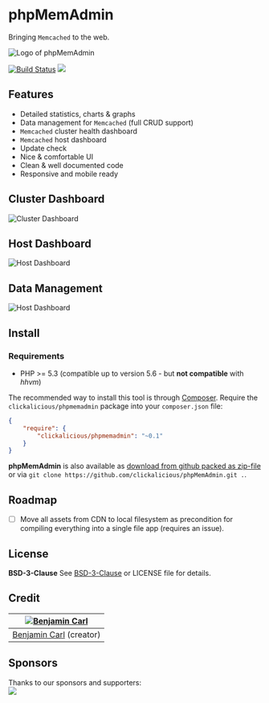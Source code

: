 phpMemAdmin
===========

Bringing `Memcached` to the web.

![Logo of phpMemAdmin](docs/logo.png)

[![Build Status](https://travis-ci.org/clickalicious/phpMemAdmin.svg?branch=master)](https://travis-ci.org/clickalicious/phpMemAdmin)
<a href="https://twitter.com/intent/tweet?hashtags=&original_referer=http%3A%2F%2Fgithub.com%2F&text=%23phpMemAdmin%20-%20Bringing%20%40memcached%20to%20the%20web.%20https%3A%2F%2Fgithub.com%2Fclickalicious%2FphpMemAdmin&tw_p=tweetbutton" target="_blank">
  <img src="http://jpillora.com/github-twitter-button/img/tweet.png"></img>
</a>


## Features

 - Detailed statistics, charts & graphs
 - Data management for `Memcached` (full CRUD support)
 - `Memcached` cluster health dashboard
 - `Memcached` host dashboard
 - Update check
 - Nice & comfortable UI
 - Clean & well documented code
 - Responsive and mobile ready


## Cluster Dashboard
![Cluster Dashboard](docs/phpMemAdmin_01-small.png)


## Host Dashboard
![Host Dashboard](docs/phpMemAdmin_02-small.png)


## Data Management
![Host Dashboard](docs/phpMemAdmin_03-small.png)


## Install
### Requirements
 - PHP >= 5.3 (compatible up to version 5.6 - but **not compatible** with *hhvm*)

The recommended way to install this tool is through [Composer](http://getcomposer.org/). Require the `clickalicious/phpmemadmin` package into your `composer.json` file:

```json
{
    "require": {
        "clickalicious/phpmemadmin": "~0.1"
    }
}
```

**phpMemAdmin** is also available as [download from github packed as zip-file](https://github.com/clickalicious/phpMemAdmin/archive/master.zip "zip package containing library for download") or via `git clone https://github.com/clickalicious/phpMemAdmin.git .`.


## Roadmap

- [ ] Move all assets from CDN to local filesystem as precondition for compiling everything into a single file app (requires an issue).


## License
**BSD-3-Clause** 
See [BSD-3-Clause](http://opensource.org/licenses/BSD-3-Clause "BSD-3-Clause") or LICENSE file for details.


## Credit

| [![Benjamin Carl](http://www.gravatar.com/avatar/4d97670d59ce760bd7c117a1dfe3cf43.png)](http://www.clickalicious.de) |
|---|
| [Benjamin Carl](http://www.clickalicious.de) (creator) |


## Sponsors  
Thanks to our sponsors and supporters:  
<a href="https://www.jetbrains.com/phpstorm/" title="PHP IDE :: JetBrains PhpStorm" target="_blank">
    <img src="https://www.jetbrains.com/phpstorm/documentation/docs/logo_phpstorm.png"></img>
</a>
